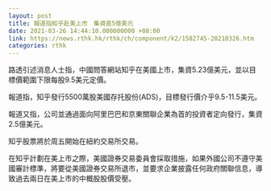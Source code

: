 ```yaml
---
layout: post
title: 報道指知乎赴美上市　集資逾5億美元
date: 2021-03-26 14:44:10.000000000 +08:00
link: https://news.rthk.hk/rthk/ch/component/k2/1582745-20210326.htm
categories: rthk
---
```


路透引述消息人士指，中國問答網站知乎在美國上市，集資5.23億美元，並以目標價範圍下限每股9.5美元定價。

報道指，知乎發行5500萬股美國存托股份(ADS)，目標發行價介乎9.5-11.5美元。

報道又指，公司並通過面向阿里巴巴和京東關聯企業為首的投資者定向發行，集資2.5億美元。

知乎股票將於周五開始在紐約交易所交易。

在知乎計劃在美上市之際，美國證券交易委員會採取措施，如果外國公司不遵守美國審計標準，將要從美國證券交易所退市，並要求企業披露任何政府關聯信息，導致過去兩日在美上市的中概股股價受壓。
